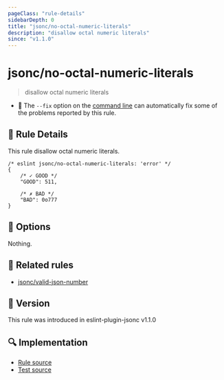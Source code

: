 ```yaml
---
pageClass: "rule-details"
sidebarDepth: 0
title: "jsonc/no-octal-numeric-literals"
description: "disallow octal numeric literals"
since: "v1.1.0"
---
```

# jsonc/no-octal-numeric-literals

> disallow octal numeric literals

- :wrench: The `--fix` option on the [command line](https://eslint.org/docs/user-guide/command-line-interface#fixing-problems) can automatically fix some of the problems reported by this rule.

## :book: Rule Details

This rule disallow octal numeric literals.

<eslint-code-block fix>

<!-- eslint-skip -->

```json5
/* eslint jsonc/no-octal-numeric-literals: 'error' */
{
    /* ✓ GOOD */
    "GOOD": 511,

    /* ✗ BAD */
    "BAD": 0o777
}
```

</eslint-code-block>

## :wrench: Options

Nothing.

## :couple: Related rules

- [jsonc/valid-json-number]

[jsonc/valid-json-number]: ./valid-json-number.md

## :rocket: Version

This rule was introduced in eslint-plugin-jsonc v1.1.0

## :mag: Implementation

- [Rule source](https://github.com/ota-meshi/eslint-plugin-jsonc/blob/master/lib/rules/no-octal-numeric-literals.ts)
- [Test source](https://github.com/ota-meshi/eslint-plugin-jsonc/blob/master/tests/lib/rules/no-octal-numeric-literals.ts)
